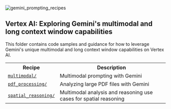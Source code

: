 ![gemini_prompting_recipes](../../../assets/gemini_prompting_recipes.png)

## Vertex AI: Exploring Gemini's multimodal and long context window capabilities

This folder contains code samples and guidance for how to leverage Gemini's unique multimodal and long context window capabilities on Vertex AI.

<table>

  <tr>
    <th style="text-align: center;">Recipe</th>
    <th style="text-align: center;">Description</th>
  </tr>
  <tr>
    <td>
      <a href="./multimodal"><code>multimodal/</code></a>
    </td>
    <td>
      Multimodal prompting with Gemini
    </td>
  </tr>

  <tr>
    <td>
      <a href="./pdf_processing/"><code>pdf_processing/</code></a>
    </td>
    <td>
      Analyzing large PDF files with Gemini
    </td>
  </tr>

  <tr>
    <td>
      <a href="./spatial_reasoning"><code>spatial_reasoning/</code></a>
    </td>
    <td>
    Multimodal analysis and reasoning use cases for spatial reasoning
    </td>
  </tr>

</table>